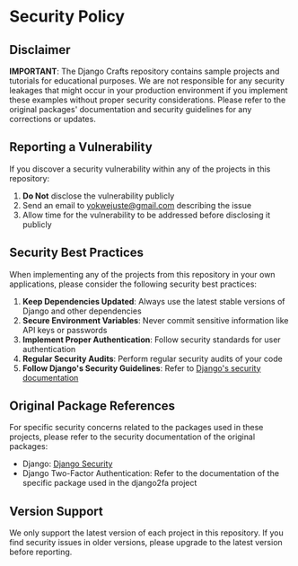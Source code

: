 # Security Policy

## Disclaimer

**IMPORTANT**: The Django Crafts repository contains sample projects and tutorials for educational purposes. We are not responsible for any security leakages that might occur in your production environment if you implement these examples without proper security considerations. Please refer to the original packages' documentation and security guidelines for any corrections or updates.

## Reporting a Vulnerability

If you discover a security vulnerability within any of the projects in this repository:

1. **Do Not** disclose the vulnerability publicly
2. Send an email to [yokwejuste@gmail.com](mailto:yokwejuste@gmail.com) describing the issue
3. Allow time for the vulnerability to be addressed before disclosing it publicly

## Security Best Practices

When implementing any of the projects from this repository in your own applications, please consider the following security best practices:

1. **Keep Dependencies Updated**: Always use the latest stable versions of Django and other dependencies
2. **Secure Environment Variables**: Never commit sensitive information like API keys or passwords
3. **Implement Proper Authentication**: Follow security standards for user authentication
4. **Regular Security Audits**: Perform regular security audits of your code
5. **Follow Django's Security Guidelines**: Refer to [Django's security documentation](https://docs.djangoproject.com/en/stable/topics/security/)

## Original Package References

For specific security concerns related to the packages used in these projects, please refer to the security documentation of the original packages:

- Django: [Django Security](https://docs.djangoproject.com/en/stable/topics/security/)
- Django Two-Factor Authentication: Refer to the documentation of the specific package used in the django2fa project

## Version Support

We only support the latest version of each project in this repository. If you find security issues in older versions, please upgrade to the latest version before reporting.